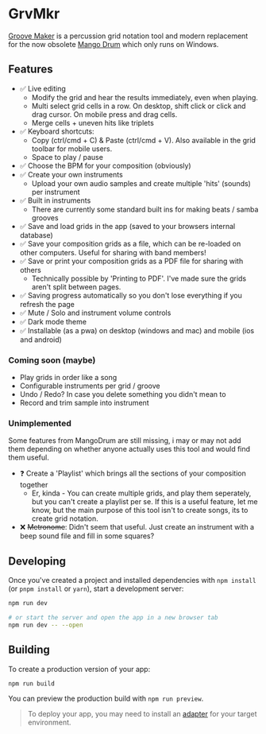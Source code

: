 # GrvMkr

[Groove Maker](https://oliverdelange.co.uk/grvmkr/) is a percussion grid notation tool and modern replacement for the now obsolete [Mango Drum](http://mangodrum.com/) which only runs on Windows.

## Features

- ✅ Live editing
  - Modify the grid and hear the results immediately, even when playing.
  - Multi select grid cells in a row. On desktop, shift click or click and drag cursor. On mobile press and drag cells.
  - Merge cells + uneven hits like triplets
- ✅ Keyboard shortcuts:
  - Copy (ctrl/cmd + C) & Paste (ctrl/cmd + V). Also available in the grid toolbar for mobile users.
  - Space to play / pause
- ✅ Choose the BPM for your composition (obviously)
- ✅ Create your own instruments
  - Upload your own audio samples and create multiple 'hits' (sounds) per instrument
- ✅ Built in instruments
  - There are currently some standard built ins for making beats / samba grooves
- ✅ Save and load grids in the app (saved to your browsers internal database)
- ✅ Save your composition grids as a file, which can be re-loaded on other computers. Useful for sharing with band members!
- ✅ Save or print your composition grids as a PDF file for sharing with others
  - Technically possible by 'Printing to PDF'. I've made sure the grids aren't split between pages.
- ✅ Saving progress automatically so you don't lose everything if you refresh the page
- ✅ Mute / Solo and instrument volume controls
- ✅ Dark mode theme
- ✅ Installable (as a pwa) on desktop (windows and mac) and mobile (ios and android)

### Coming soon (maybe)

- Play grids in order like a song
- Configurable instruments per grid / groove
- Undo / Redo? In case you delete something you didn't mean to
- Record and trim sample into instrument

### Unimplemented

Some features from MangoDrum are still missing, i may or may not add them depending on whether anyone actually uses this tool and would find them useful.

- ❓ Create a 'Playlist' which brings all the sections of your composition together
  - Er, kinda - You can create multiple grids, and play them seperately, but you can't create a playlist per se. If this is a useful feature, let me know, but the main purpose of this tool isn't to create songs, its to create grid notation.
- ❌ ~~Metronome~~: Didn't seem that useful. Just create an instrument with a beep sound file and fill in some squares?

## Developing

Once you've created a project and installed dependencies with `npm install` (or `pnpm install` or `yarn`), start a development server:

```bash
npm run dev

# or start the server and open the app in a new browser tab
npm run dev -- --open
```

## Building

To create a production version of your app:

```bash
npm run build
```

You can preview the production build with `npm run preview`.

> To deploy your app, you may need to install an [adapter](https://svelte.dev/docs/kit/adapters) for your target environment.
